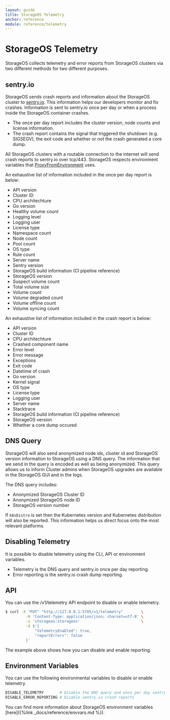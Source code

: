 ```yaml
---
layout: guide
title: StorageOS Telemetry
anchor: reference
module: reference/telemetry
---
```


# StorageOS Telemetry

StorageOS collects telemetry and error reports  from StorageOS clusters via two
different methods for two different purposes.

## sentry.io

StorageOS sends crash reports and information about the StorageOS cluster to
[sentry.io](https://sentry.io). This information helps our developers monitor
and fix crashes. Information is sent to sentry.io once per day or when a process inside the
StorageOS container crashes. 

* The once per day report includes the cluster version, node counts and license information.
* The crash report contains the signal that triggered the shutdown (e.g. SIGSEGV),
the exit code and whether or not the crash generated a core dump.

All StorageOS clusters with a routable connection to the internet will send crash
reports to sentry.io over tcp/443. StorageOS respects environment variables that
[ProxyFromEnvironment](https://golang.org/pkg/net/http/#ProxyFromEnvironment)
uses.

An exhaustive list of information included in the once per day report is below:
* API version
* Cluster ID
* CPU architechture
* Go version
* Healthy volume count
* Logging level
* Logging user
* License type
* Namespace count
* Node count
* Pool count
* OS type
* Rule count
* Server name
* Sentry version
* StorageOS build information (CI pipeline reference)
* StorageOS version
* Suspect volume count
* Total volume size
* Volume count
* Volume degraded count
* Volume offline count
* Volume syncing count

An exhaustive list of information included in the crash report is below:
* API version
* Cluster ID
* CPU architechture
* Crashed component name
* Error level
* Error message
* Exceptions
* Exit code
* Datetime of crash
* Go version
* Kernel signal
* OS type
* License type
* Logging user
* Server name
* Stacktrace
* StorageOS build information (CI pipeline reference)
* StorageOS version
* Whether a core dump occured

## DNS Query

StorageOS will also send anonymized node ids, cluster id and StorageOS version
information to StorageOS using a DNS query. The information that we send in the
query is encoded as well as being anonymized. This query allows us to inform
Cluster admins when StorageOS upgrades are available in the StorageOS GUI and
in the logs.

The DNS query includes:
* Anonymized StorageOS Cluster ID
* Anonymized StorageOS node ID
* StorageOS version number

If `k8sDistro` is set then the Kubernetes version and Kubernetes distribution
will also be reported. This information helps us direct focus onto the most
relevant platforms.

## Disabling Telemetry

It is possible to disable telemetry using the CLI, API or environment
variables.

* Telemetry is the DNS query and sentry.io once per day reporting.
* Error reporting is the sentry.io crash dump reporting.

## API

You can use the /v1/telemetry API endpoint to disable or enable telemetry. 

```bash
$ curl -X "PUT" "http://127.0.0.1:5705/v1/telemetry"        \
         -H 'Content-Type: application/json; charset=utf-8' \
         -u 'storageos:storageos'                           \
         -d $'{
             "telemetryEnabled": true,
             "reportErrors": false
         }'
```
The example above shows how you can disable and enable reporting. 

## Environment Variables

You can use the following environmental variables to disable or enable telemetry.

```bash
DISABLE_TELEMETRY       # Disable the DNS query and once per day sentry.io reporting
DISABLE_ERROR_REPORTING # Disable sentry.io crash reports

```

You can find more information about StorageOS environment variables
[here]({%link _docs/reference/envvars.md %}).
